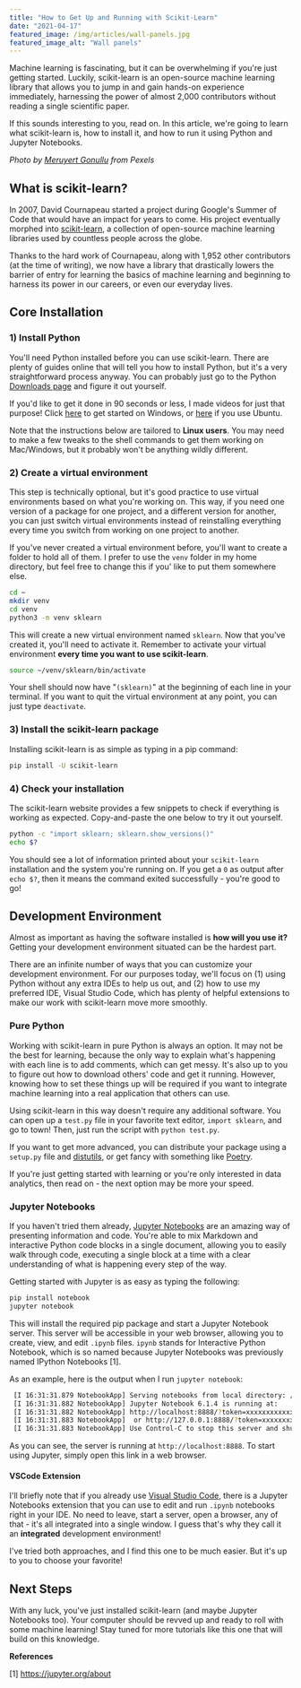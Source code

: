 ```yaml
---
title: "How to Get Up and Running with Scikit-Learn"
date: "2021-04-17"
featured_image: /img/articles/wall-panels.jpg
featured_image_alt: "Wall panels"
---
```


Machine learning is fascinating, but it can be overwhelming if you're just getting started. Luckily, scikit-learn is an open-source machine learning library that allows you to jump in and gain hands-on experience immediately, harnessing the power of almost 2,000 contributors without reading a single scientific paper.

If this sounds interesting to you, read on. In this article, we're going to learn what scikit-learn is, how to install it, and how to run it using Python and Jupyter Notebooks.

*Photo by [Meruyert Gonullu](https://www.pexels.com/@meruyert-bissimbayeva?utm_content=attributionCopyText&utm_medium=referral&utm_source=pexels) from Pexels*

## What is scikit-learn?

In 2007, David Cournapeau started a project during Google's Summer of Code that would have an impact for years to come. His project eventually morphed into [scikit-learn](https://github.com/scikit-learn/scikit-learn), a collection of open-source machine learning libraries used by countless people across the globe.

Thanks to the hard work of Cournapeau, along with 1,952 other contributors (at the time of writing), we now have a library that drastically lowers the barrier of entry for learning the basics of machine learning and beginning to harness its power in our careers, or even our everyday lives.

## Core Installation

### 1) Install Python

You'll need Python installed before you can use scikit-learn. There are plenty of guides online that will tell you how to install Python, but it's a very straightforward process anyway. You can probably just go to the Python [Downloads page](https://www.python.org/downloads/) and figure it out yourself.

If you'd like to get it done in 90 seconds or less, I made videos for just that purpose! Click [here](/blog/lte-90-sec/install-python-windows) to get started on Windows, or [here](/blog/lte-90-sec/install-python-ubuntu) if you use Ubuntu.

Note that the instructions below are tailored to **Linux users**. You may need to make a few tweaks to the shell commands to get them working on Mac/Windows, but it probably won't be anything wildly different.

### 2) Create a virtual environment

This step is technically optional, but it's good practice to use virtual environments based on what you're working on. This way, if you need one version of a package for one project, and a different version for another, you can just switch virtual environments instead of reinstalling everything every time you switch from working on one project to another.

If you've never created a virtual environment before, you'll want to create a folder to hold all of them. I prefer to use the `venv` folder in my home directory, but feel free to change this if you' like to put them somewhere else.

```bash
cd ~
mkdir venv
cd venv
python3 -m venv sklearn
```

This will create a new virtual environment named `sklearn`. Now that you've created it, you'll need to activate it. Remember to activate your virtual environment **every time you want to use scikit-learn**.

```bash
source ~/venv/sklearn/bin/activate
```

Your shell should now have "`(sklearn)`" at the beginning of each line in your terminal. If you want to quit the virtual environment at any point, you can just type `deactivate`.

### 3) Install the scikit-learn package

Installing scikit-learn is as simple as typing in a pip command:

```bash
pip install -U scikit-learn
```

### 4) Check your installation

The scikit-learn website provides a few snippets to check if everything is working as expected. Copy-and-paste the one below to try it out yourself.

```bash
python -c "import sklearn; sklearn.show_versions()"
echo $?
```

You should see a lot of information printed about your `scikit-learn` installation and the system you're running on. If you get a `0` as output after `echo $?`, then it means the command exited successfully - you're good to go!

## Development Environment

Almost as important as having the software installed is **how will you use it?** Getting your development environment situated can be the hardest part.

There are an infinite number of ways that you can customize your development environment. For our purposes today, we'll focus on (1) using Python without any extra IDEs to help us out, and (2) how to use my preferred IDE, Visual Studio Code, which has plenty of helpful extensions to make our work with scikit-learn move more smoothly.

### Pure Python

Working with scikit-learn in pure Python is always an option. It may not be the best for learning, because the only way to explain what's happening with each line is to add comments, which can get messy. It's also up to you to figure out how to download others' code and get it running. However, knowing how to set these things up will be required if you want to integrate machine learning into a real application that others can use.

Using scikit-learn in this way doesn't require any additional software. You can open up a `test.py` file in your favorite text editor, `import sklearn`, and go to town! Then, just run the script with `python test.py`.

If you want to get more advanced, you can distribute your package using a `setup.py` file and [distutils](https://docs.python.org/3/library/distutils.html), or get fancy with something like [Poetry](https://python-poetry.org/).

If you're just getting started with learning or you're only interested in data analytics, then read on - the next option may be more your speed.

### Jupyter Notebooks

If you haven't tried them already, [Jupyter Notebooks](https://jupyter.org/) are an amazing way of presenting information and code. You're able to mix Markdown and interactive Python code blocks in a single document, allowing you to easily walk through code, executing a single block at a time with a clear understanding of what is happening every step of the way.

Getting started with Jupyter is as easy as typing the following:

```bash
pip install notebook
jupyter notebook
```

This will install the required pip package and start a Jupyter Notebook server. This server will be accessible in your web browser, allowing you to create, view, and edit `.ipynb` files. `ipynb` stands for Interactive Python Notebook, which is so named because Jupyter Notebooks was previously named IPython Notebooks [1].

As an example, here is the output when I run `jupyter notebook`:

```bash
 [I 16:31:31.879 NotebookApp] Serving notebooks from local directory: /home/steve
 [I 16:31:31.882 NotebookApp] Jupyter Notebook 6.1.4 is running at:
 [I 16:31:31.882 NotebookApp] http://localhost:8888/?token=xxxxxxxxxxxxxxxxxxxxxxxxxxxxxxxxxxxxxxxxxxxxxxxx
 [I 16:31:31.883 NotebookApp]  or http://127.0.0.1:8888/?token=xxxxxxxxxxxxxxxxxxxxxxxxxxxxxxxxxxxxxxxxxxxxxxxx
 [I 16:31:31.883 NotebookApp] Use Control-C to stop this server and shut down all kernels (twice to skip confirmation).
```

As you can see, the server is running at `http://localhost:8888`. To start using Jupyter, simply open this link in a web browser.

#### VSCode Extension

I'll briefly note that if you already use [Visual Studio Code](https://code.visualstudio.com/), there is a Jupyter Notebooks extension that you can use to edit and run `.ipynb` notebooks right in your IDE. No need to leave, start a server, open a browser, any of that - it's all integrated into a single window. I guess that's why they call it an **integrated** development environment!

I've tried both approaches, and I find this one to be much easier. But it's up to you to choose your favorite!

## Next Steps

With any luck, you've just installed scikit-learn (and maybe Jupyter Notebooks too). Your computer should be revved up and ready to roll with some machine learning! Stay tuned for more tutorials like this one that will build on this knowledge.

**References**

[1] <https://jupyter.org/about>